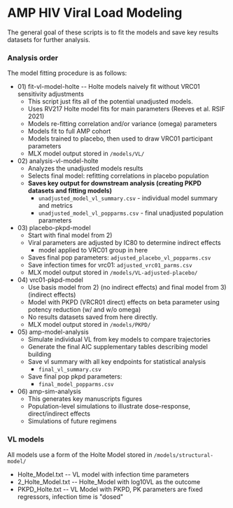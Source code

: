 AMP HIV Viral Load Modeling
============================

The general goal of these scripts is to fit the models and save key results datasets for further analysis.

### Analysis order

The model fitting procedure is as follows:
- 01\) fit-vl-model-holte -- Holte models naively fit without VRC01 sensitivity adjustments
  - This script just fits all of the potential unadjusted models.
  - Uses RV217 Holte model fits for main parameters (Reeves et al. RSIF 2021)
  - Models re-fitting correlation and/or variance (omega) parameters
  - Models fit to full AMP cohort
  - Models trained to placebo, then used to draw VRC01 participant parameters
  - MLX model output stored in `/models/VL/`
- 02\) analysis-vl-model-holte 
  - Analyzes the unadjusted models results
  - Selects final model: refitting correlations in placebo population
  - **Saves key output for downstream analysis (creating PKPD datasets and fitting models)**
    - `unadjusted_model_vl_summary.csv` - individual model summary and metrics
    - `unadjusted_model_vl_popparms.csv` - final unadjusted population parameters
- 03\) placebo-pkpd-model
  - Start with final model from 2)
  - Viral parameters are adjusted by IC80 to determine indirect effects
    - model applied to VRC01 group in here
  - Saves final pop parameters: `adjusted_placebo_vl_popparms.csv`
  - Save infection times for vrc01: `adjusted_vrc01_parms.csv`
  - MLX model output stored in `/models/VL-adjusted-placebo/`
- 04\) vrc01-pkpd-model
  - Use basis model from 2) (no indirect effects) and final model from 3) (indirect effects)
  - Model with PKPD (VRCR01 direct) effects on beta parameter using potency reduction (w/ and w/o omega)
  - No results datasets saved from here directly.
  - MLX model output stored in `/models/PKPD/`
- 05\) amp-model-analysis
  - Simulate individual VL from key models to compare trajectories
  - Generate the final AIC supplementary tables describing model building
  - Save vl summary with all key endpoints for statistical analysis
    - `final_vl_summary.csv`
  - Save final pop pkpd parameters:
    - `final_model_popparms.csv`
- 06\) amp-sim-analysis
  - This generates key manuscripts figures
  - Population-level simulations to illustrate dose-response, direct/indirect effects
  - Simulations of future regimens
 
 
### VL models

All models use a form of the Holte Model stored in `/models/structural-model/`
 - Holte_Model.txt -- VL model with infection time parameters
 - 2_Holte_Model.txt --  Holte_Model with log10VL as the outcome
 - PKPD_Holte.txt -- VL Model with PKPD, PK parameters are fixed regressors, infection time is "dosed"

